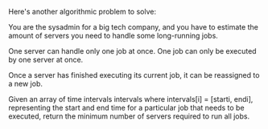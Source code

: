 Here's another algorithmic problem to solve:

You are the sysadmin for a big tech company, and you have to estimate the amount of servers you need to handle some long-running jobs.

One server can handle only one job at once. One job can only be executed by one server at once.

Once a server has finished executing its current job, it can be reassigned to a new job.

Given an array of time intervals intervals where intervals[i] = [starti, endi], representing the start and end time for a particular job that needs to be executed, return the minimum number of servers required to run all jobs.
